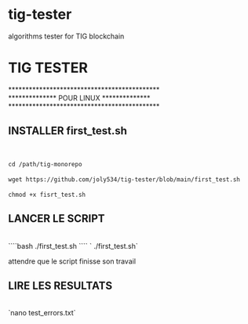 # tig-tester
algorithms tester for TIG blockchain 
<H1>TIG TESTER</H1>
********************************************<br/>
************** POUR LINUX **************<br/>
********************************************<br/>
<h2>INSTALLER first_test.sh</h2><br/>

`cd /path/tig-monorepo`<br/><br/>
`wget https://github.com/joly534/tig-tester/blob/main/first_test.sh`<br/><br/>
`chmod +x fisrt_test.sh`<br/>

<h2>LANCER LE SCRIPT</h2><br/>
````bash
./first_test.sh
```` 
` ./first_test.sh`

attendre que le script finisse son travail

<h2>LIRE LES RESULTATS</h2><br/>
`nano test_errors.txt`
